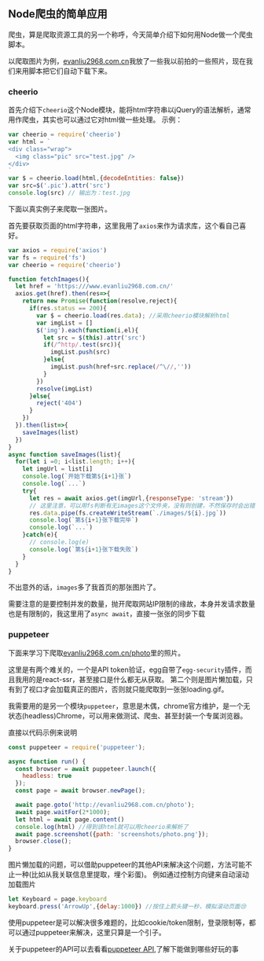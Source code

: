## Node爬虫的简单应用

爬虫，算是爬取资源工具的另一个称呼，今天简单介绍下如何用Node做一个爬虫脚本。

以爬取图片为例，[evanliu2968.com.cn](http://evanliu2968.com.cn)我放了一些我以前拍的一些照片，现在我们来用脚本把它们自动下载下来。

### cheerio

首先介绍下`cheerio`这个Node模块，能将html字符串以jQuery的语法解析，通常用作爬虫，其实也可以通过它对html做一些处理。
示例：
```javascript
var cheerio = require('cheerio')
var html = `
<div class="wrap">
  <img class="pic" src="test.jpg" />
</div>
`
var $ = cheerio.load(html,{decodeEntities: false})
var src=$('.pic').attr('src')
console.log(src) // 输出为：test.jpg
```

下面以真实例子来爬取一张图片。

首先要获取页面的html字符串，这里我用了`axios`来作为请求库，这个看自己喜好。
```javascript
var axios = require('axios')
var fs = require('fs')
var cheerio = require('cheerio')

function fetchImages(){
  let href = 'https:///www.evanliu2968.com.cn/'
  axios.get(href).then(res=>{
    return new Promise(function(resolve,reject){
      if(res.status == 200){
        var $ = cheerio.load(res.data); //采用cheerio模块解析html
        var imgList = []
        $('img').each(function(i,el){
          let src = $(this).attr('src')
          if(/^http/.test(src)){
            imgList.push(src)
          }else{
            imgList.push(href+src.replace(/^\//,''))
          }
        })
        resolve(imgList)
      }else{
        reject('404')
      }
    })
  }).then(list=>{
    saveImages(list)
  })
}
async function saveImages(list){
  for(let i =0; i<list.length; i++){
    let imgUrl = list[i]
    console.log(`开始下载第${i+1}张`)
    console.log(`...`)
    try{
      let res = await axios.get(imgUrl,{responseType: 'stream'})
      // 这里注意，可以用fs判断有无images这个文件夹，没有则创建，不然保存时会出错，这里我省略了，直接mkdir iamges
      res.data.pipe(fs.createWriteStream(`./images/${i}.jpg`))
      console.log(`第${i+1}张下载完毕`)
      console.log(`...`)
    }catch(e){
      // console.log(e)
      console.log(`第${i+1}张下载失败`)
    }
  }
}
```
不出意外的话，`images`多了我首页的那张图片了。

需要注意的是要控制并发的数量，抛开爬取网站IP限制的缘故，本身并发请求数量也是有限制的，我这里用了`async await`，直接一张张的同步下载

### puppeteer

下面来学习下爬取[evanliu2968.com.cn/photo](http://evanliu2968.com.cn/photo)里的照片。

这里是有两个难关的，一个是API token验证，egg自带了`egg-security`插件，而且我用的是react-ssr，甚至接口是什么都无从获取。
第二个则是图片懒加载，只有到了视口才会加载真正的图片，否则就只能爬取到一张张loading.gif。

我需要用的是另一个模块`puppeteer`，意思是木偶，chrome官方维护，是一个无状态(headless)Chrome，可以用来做测试、爬虫、甚至封装一个专属浏览器。

直接以代码示例来说明
```javascript
const puppeteer = require('puppeteer');

async function run() {
  const browser = await puppeteer.launch({
    headless: true
  });
  const page = await browser.newPage();

  await page.goto('http://evanliu2968.com.cn/photo');
  await page.waitFor(2*1000);
  let html = await page.content()
  console.log(html) //得到该html就可以用cheerio来解析了
  await page.screenshot({path: 'screenshots/photo.png'});
  browser.close();
}
```

图片懒加载的问题，可以借助puppeteer的其他API来解决这个问题，方法可能不止一种(比如从我关联信息里提取，埋个彩蛋)。
例如通过控制方向键来自动滚动加载图片
```javascript
let Keyboard = page.keyboard
keyboard.press('ArrowUp',{delay:1000}) //按住上箭头键一秒，模拟滚动页面😢
```

使用puppeteer是可以解决很多难题的，比如cookie/token限制，登录限制等，都可以通过puppeteer来解决，这里只算是一个引子。

关于puppeteer的API可以去看看[puppeteer API](https://github.com/GoogleChrome/puppeteer/blob/master/docs/api.md),了解下能做到哪些好玩的事
